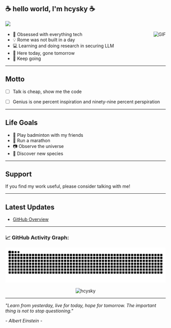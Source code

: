 ## :coffee: hello world, I'm hcysky :coffee:


<!-- <a href="https://github.com/antonkomarev/github-profile-views-counter">
    <img src="https://komarev.com/ghpvc/?username=hcysky&style=for-the-badge">
</a> -->

![](https://komarev.com/ghpvc/?username=hcysky&color=blue)
<!-- Referecne: https://github.com/antonkomarev/github-profile-views-counter?tab=readme-ov-file -->


<img align="right" alt="GIF" src="https://media.giphy.com/media/vzO0Vc8b2VBLi/giphy.gif" />



- :robot: Obsessed with everything tech
- :bulb: Rome was not built in a day
- 💻 Learning and doing research in securing LLM
- :memo: Here today, gone tomorrow
- :100: Keep going

---
## Motto

- [ ] Talk is cheap, show me the code
- [ ] Genius is one percent inspiration and ninety-nine percent perspiration


---
## Life Goals

- :badminton: Play badminton with my friends
- :runner: Run a marathon
- :camera: Observe the universe
- :microscope: Discover new species

---


## Support

If you find my work useful, please consider talking with me</a>!



---

## Latest Updates
<!-- BLOG-POST-LIST:START -->
- [GitHub Overview](https://github.com/hcysky)
<!-- BLOG-POST-LIST:END -->

---

<!--   GitHub stats graph -->
### 📈 GitHub Activity Graph:

<!--   green snake -->
![hcysky's github activity graph](https://raw.githubusercontent.com/hcysky/hcysky/output/github-contribution-grid-snake.svg)
<!--   stats + languages -->



<!-- ![hcysky's github stats](https://github-readme-stats.vercel.app/api?username=hcysky&show_icons=true&hide_border=true&hide=contribs&theme=dark)-->

<p align="center"> <img src="https://github-readme-stats.vercel.app/api?username=hcysky&show_icons=true&theme=gotham" alt="hcysky" />

<!-- https://github.com/anuraghazra/github-readme-stats/ -->
<!-- https://github.com/hcysky/awesome-github-profile-readme?tab=readme-ov-file -->


---

*"Learn from yesterday, live for today, hope for tomorrow. The important thing is not to stop questioning."*

*- Albert Einstein -*

